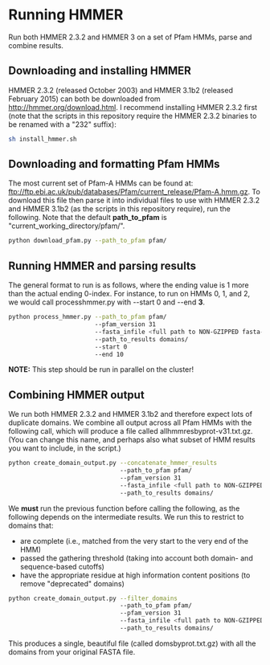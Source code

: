 # Running HMMER
Run both HMMER 2.3.2 and HMMER 3 on a set of Pfam HMMs, parse and combine results.

## Downloading and installing HMMER
HMMER 2.3.2 (released October 2003) and HMMER 3.1b2 (released February 2015) can both be downloaded from http://hmmer.org/download.html. I recommend installing HMMER 2.3.2 first (note that the scripts in this repository require the HMMER 2.3.2 binaries to be renamed with a "232" suffix):

```bash
sh install_hmmer.sh
```


## Downloading and formatting Pfam HMMs
The most current set of Pfam-A HMMs can be found at: ftp://ftp.ebi.ac.uk/pub/databases/Pfam/current_release/Pfam-A.hmm.gz. To download this file then parse it into individual files to use with HMMER 2.3.2 and HMMER 3.1b2 (as the scripts in this repository require), run the following. Note that the default **path_to_pfam** is "current_working_directory/pfam/".

```bash
python download_pfam.py --path_to_pfam pfam/
```

## Running HMMER and parsing results
The general format to run is as follows, where the ending value is 1 more than the actual ending 0-index. For instance, to run on HMMs 0, 1, and 2, we would call processhmmer.py with --start 0 and --end **3**.

```bash
python process_hmmer.py --path_to_pfam pfam/ 
                        --pfam_version 31 
                        --fasta_infile <full path to NON-GZIPPED fasta-formatted sequence file> 
                        --path_to_results domains/ 
                        --start 0 
                        --end 10
```

**NOTE:** This step should be run in parallel on the cluster!

## Combining HMMER output

We run both HMMER 2.3.2 and HMMER 3.1b2 and therefore expect lots of duplicate domains. We combine all output across all Pfam HMMs with the following call, which will produce a file called allhmmresbyprot-v31.txt.gz. (You can change this name, and perhaps also what subset of HMM results you want to include, in the script.)

```bash
python create_domain_output.py --concatenate_hmmer_results 
                               --path_to_pfam pfam/
                               --pfam_version 31
                               --fasta_infile <full path to NON-GZIPPED fasta-formatted sequence file>
                               --path_to_results domains/
```

We **must** run the previous function before calling the following, as the following depends on the intermediate results. We run this to restrict to domains that:

* are complete (i.e., matched from the very start to the very end of the HMM)
* passed the gathering threshold (taking into account both domain- and sequence-based cutoffs)
* have the appropriate residue at high information content positions (to remove "deprecated" domains)

```bash
python create_domain_output.py --filter_domains
                               --path_to_pfam pfam/
                               --pfam_version 31
                               --fasta_infile <full path to NON-GZIPPED fasta-formatted sequence file>
                               --path_to_results domains/
```

This produces a single, beautiful file (called domsbyprot.txt.gz) with all the domains from your original FASTA file.
